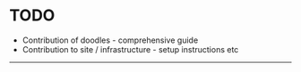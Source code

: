 # TODO

* Contribution of doodles - comprehensive guide
* Contribution to site / infrastructure - setup instructions etc

___
